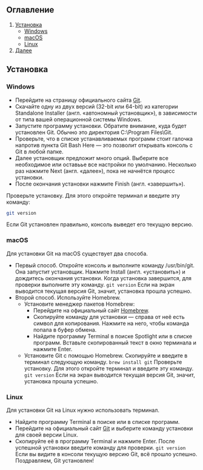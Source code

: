 ## Оглавление

1. [Установка](#Установка)
    - [Windows](#Windows)
    - [macOS](#macOS)
    - [Linux](#Linux)
2. [Далее](#)

## Установка

### Windows
- Перейдите на страницу официального сайта [Git](https://git-scm.com/download/win).
- Скачайте одну из двух версий (32-bit или 64-bit) из категории Standalone Installer (англ. «автономный установщик»), в зависимости от типа вашей операционной системы Windows.
- Запустите программу установки. Обратите внимание, куда будет установлен Git. Обычно это директория C:\Program Files\Git.
- Проверьте, что в списке устанавливаемых программ стоит галочка напротив пункта Git Bash Here — это позволит открывать консоль с Git в любой папке.
- Далее установщик предложит много опций. Выберите все необходимое или оставьье все настройки по умолчанию. Несколько раз нажмите Next (англ. «далее»), пока не начнётся процесс установки.
- После окончания установки нажмите Finish (англ. «завершить»).

Проверьте установку. Для этого откройте терминал и введите эту команду:
```bash
git version
```
Если Git установлен правильно, консоль выведет его текущую версию. 

### macOS
Для установки Git на macOS существует два способа.
- Первый способ.
Откройте консоль и выполните команду /usr/bin/git. Она запустит установщик. Нажмите Install (англ. «установить») и дождитесь окончания установки.
Когда установка завершится, для проверки выполните эту команду.
`git version` 
Если на экран выводится текущая версия Git, значит, установка прошла успешно.	
- Второй способ. Используйте Homebrew.
    - Установите менеджер пакетов Homebrew:
        - Перейдите на официальный сайт [Homebrew](https://brew.sh/).
        - Скопируйте команду для установки — справа от неё есть символ для копирования. Нажмите на него, чтобы команда попала в буфер обмена.
        - Найдите программу Terminal в поиске Spotlight или в списке программ. Вставьте скопированный текст в окно терминала и нажмите Enter.
    - Установите Git с помощью Homebrew. Скопируйте и введите в терминал следующую команду.
`brew install git`
Проверьте установку. Для этого откройте терминал и введите эту команду.
`git version`
Если на экран выводится текущая версия Git, значит, установка прошла успешно.

### Linux
Для установки Git на Linux нужно использовать терминал. 
- Найдите программу Terminal в поиске или в списке программ.
- Перейдите на официальный сайт [Git](https://git-scm.com/download/linux) и выберите команду установки для своей версии Linux.
- Скопируйте её в программу Terminal и нажмите Enter. 
После успешной установки введите команду для проверки.
`git version` 
Если вы видите в консоли текущую версию Git, всё прошло успешно.
Поздравляем, Git установлен!
